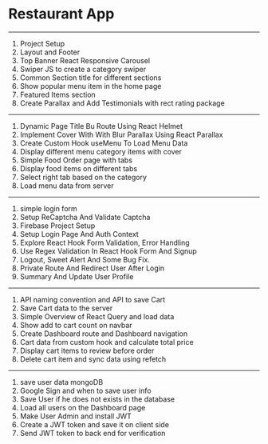# Restaurant App

---

1. Project Setup
1. Layout and Footer
1. Top Banner React Responsive Carousel
1. Swiper JS to create a category swiper
1. Common Section title for different sections
1. Show popular menu item in the home page
1. Featured Items section
1. Create Parallax and Add Testimonials with rect rating package

---

1. Dynamic Page Title Bu Route Using React Helmet
1. Implement Cover With With Blur Parallax Using React Parallax
1. Create Custom Hook useMenu To Load Menu Data
1. Display different menu category items with cover
1. Simple Food Order page with tabs
1. Display food items on different tabs
1. Select right tab based on the category
1. Load menu data from server

---

1. simple login form
1. Setup ReCaptcha And Validate Captcha
1. Firebase Project Setup
1. Setup Login Page And Auth Context
1. Explore React Hook Form Validation, Error Handling
1. Use Regex Validation In React Hook Form And Signup
1. Logout, Sweet Alert And Some Bug Fix.
1. Private Route And Redirect User After Login
1. Summary And Update User Profile

---

1. API naming convention and API to save Cart
1. Save Cart data to the server
1. Simple Overview of React Query and load data
1. Show add to cart count on navbar
1. Create Dashboard route and Dashboard navigation
1. Cart data from custom hook and calculate total price
1. Display cart items to review before order
1. Delete cart item and sync data using refetch

---

1. save user data mongoDB
1. Google Sign and when to save user info
1. Save User if he does not exists in the database
1. Load all users on the Dashboard page
1. Make User Admin and install JWT
1. Create a JWT token and save it on client side
1. Send JWT token to back end for verification
